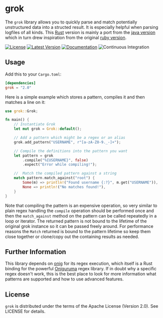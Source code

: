 grok
====
The `grok` library allows you to quickly parse and match potentially unstructured data into a structed result. It is especially helpful when parsing logfiles of all kinds. This [Rust](http://rust-lang.org) version is mainly a port from the [java version](https://github.com/thekrakken/java-grok) which in turn drew inspiration from the original [ruby version](https://github.com/logstash-plugins/logstash-filter-grok).

[![License](https://img.shields.io/badge/License-Apache%202.0-blue.svg)](https://opensource.org/licenses/Apache-2.0)
[![Latest Version](https://img.shields.io/crates/v/grok.svg)](https://crates.io/crates/grok)
[![Documentation](https://docs.rs/grok/badge.svg)](https://docs.rs/grok)
![Continuous Integration](https://github.com/daschl/grok/actions/workflows/ci.yml/badge.svg?branch=main)

## Usage
Add this to your `Cargo.toml`:

```toml
[dependencies]
grok = "2.0"
```

Here is a simple example which stores a pattern, compiles it and then matches a line on it:

```rust
use grok::Grok;

fn main() {
    // Instantiate Grok
    let mut grok = Grok::default();

    // Add a pattern which might be a regex or an alias
    grok.add_pattern("USERNAME", r"[a-zA-Z0-9._-]+");

    // Compile the definitions into the pattern you want
    let pattern = grok
        .compile("%{USERNAME}", false)
        .expect("Error while compiling!");

    //  Match the compiled pattern against a string
    match pattern.match_against("root") {
        Some(m) => println!("Found username {:?}", m.get("USERNAME")),
        None => println!("No matches found!"),
    }
}
```

Note that compiling the pattern is an expensive operation, so very similar to plain regex handling the `compile`
operation should be performed once and then the `match_against` method on the pattern can be called repeatedly
in a loop or iterator. The returned pattern is not bound to the lifetime of the original grok instance so it can
be passed freely around. For performance reasons the `Match` returned is bound to the pattern lifetime so keep
them close together or clone/copy out the containing results as needed.

## Further Information
This library depends on [onig](https://crates.io/crates/onig) for its regex execution, which itself is a Rust binding for the powerful [Oniguruma](https://github.com/kkos/oniguruma) regex library. If in doubt why a specific regex doesn't work, this is the best place to look for more information what patterns are supported and how to use advanced features.

## License
`grok` is distributed under the terms of the Apache License (Version 2.0). 
See LICENSE for details.
